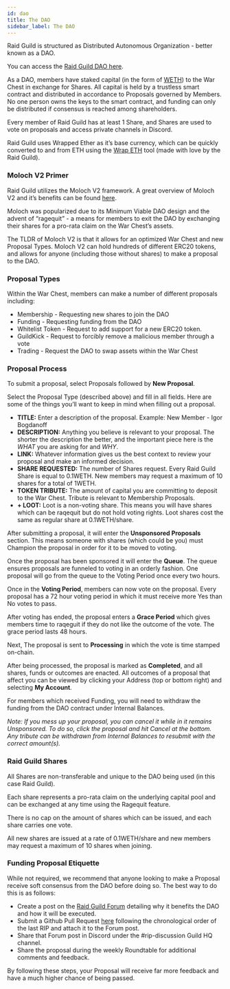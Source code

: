 ```yaml
---
id: dao
title: The DAO
sidebar_label: The DAO
---
```


Raid Guild is structured as Distributed Autonomous Organization - better known as a DAO.

You can access the [Raid Guild DAO here](https://pokemol.com/dao/0xbeb3e32355a933501c247e2dbde6e6ca2489bf3d/proposals/Completed).

As a DAO, members have staked capital (in the form of [WETH](https://weth.io/)) to the War Chest in exchange for Shares. All capital is held by a trustless smart contract and distributed in accordance to Proposals governed by Members. No one person owns the keys to the smart contract, and funding can only be distributed if consensus is reached among shareholders.

Every member of Raid Guild has at least 1 Share, and Shares are used to vote on proposals and access private channels in Discord.

Raid Guild uses Wrapped Ether as it’s base currency, which can be quickly converted to and from ETH using the [Wrap ETH](https://wrapeth.com/) tool (made with love by the Raid Guild).

### Moloch V2 Primer

Raid Guild utilizes the Moloch V2 framework. A great overview of Moloch V2 and it’s benefits can be found [here](https://medium.com/raid-guild/moloch-evolved-v2-primer-25c9cdeab455).

Moloch was popularized due to its Minimum Viable DAO design and the advent of “ragequit” - a means for members to exit the DAO by exchanging their shares for a pro-rata claim on the War Chest’s assets.

The TLDR of Moloch V2 is that it allows for an optimized War Chest and new Proposal Types. Moloch V2 can hold hundreds of different ERC20 tokens, and allows for anyone (including those without shares) to make a proposal to the DAO.

### Proposal Types

Within the War Chest, members can make a number of different proposals including:

-   Membership - Requesting new shares to join the DAO
-   Funding - Requesting funding from the DAO
-   Whitelist Token - Request to add support for a new ERC20 token.
-   GuildKick - Request to forcibly remove a malicious member through a vote
-   Trading - Request the DAO to swap assets within the War Chest

### Proposal Process

To submit a proposal, select Proposals followed by **New Proposal**.

Select the Proposal Type (described above) and fill in all fields. Here are some of the things you’ll want to keep in mind when filling out a proposal.

-   **TITLE:** Enter a description of the proposal. Example: New Member - Igor Bogdanoff
-   **DESCRIPTION:** Anything you believe is relevant to your proposal. The shorter the description the better, and the important piece here is the _WHAT_ you are asking for and _WHY_.
-   **LINK:** Whatever information gives us the best context to review your proposal and make an informed decision.
-   **SHARE REQUESTED:** The number of Shares request. Every Raid Guild Share is equal to 0.1WETH. New members may request a maximum of 10 shares for a total of 1WETH.
-   **TOKEN TRIBUTE:** The amount of capital you are committing to deposit to the War Chest. Tribute is relevant to Membership Proposals.
-   **+ LOOT:** Loot is a non-voting share. This means you will have shares which can be raqequit but do not hold voting rights. Loot shares cost the same as regular share at 0.1WETH/share.

After submitting a proposal, it will enter the **Unsponsored Proposals** section. This means someone with shares (which could be you) must Champion the proposal in order for it to be moved to voting.

Once the proposal has been sponsored it will enter the **Queue**. The queue ensures proposals are funneled to voting in an orderly fashion. One proposal will go from the queue to the Voting Period once every two hours.

Once in the **Voting Period**, members can now vote on the proposal. Every proposal has a 72 hour voting period in which it must receive more Yes than No votes to pass.

After voting has ended, the proposal enters a **Grace Period** which gives members time to raqeguit if they do not like the outcome of the vote. The grace period lasts 48 hours.

Next, The proposal is sent to **Processing** in which the vote is time stamped on-chain.

After being processed, the proposal is marked as **Completed**, and all shares, funds or outcomes are enacted. All outcomes of a proposal that affect you can be viewed by clicking your Address (top or bottom right) and selecting **My Account**.

For members which received Funding, you will need to withdraw the funding from the DAO contract under Internal Balances.

_Note: If you mess up your proposal, you can cancel it while in it remains Unsponsored. To do so, click the proposal and hit Cancel at the bottom. Any tribute can be withdrawn from Internal Balances to resubmit with the correct amount(s)._

### Raid Guild Shares

All Shares are non-transferable and unique to the DAO being used (in this case Raid Guild).

Each share represents a pro-rata claim on the underlying capital pool and can be exchanged at any time using the Ragequit feature.

There is no cap on the amount of shares which can be issued, and each share carries one vote.

All new shares are issued at a rate of 0.1WETH/share and new members may request a maximum of 10 shares when joining.

### Funding Proposal Etiquette

While not required, we recommend that anyone looking to make a Proposal receive soft consensus from the DAO before doing so. The best way to do this is as follows:

-   Create a post on the [Raid Guild Forum](https://forum.raidguild.org/) detailing why it benefits the DAO and how it will be executed.
-   Submit a Github Pull Request [here](https://github.com/raid-guild/RIPs) following the chronological order of the last RIP and attach it to the Forum post.
-   Share that Forum post in Discord under the #rip-discussion Guild HQ channel.
-   Share the proposal during the weekly Roundtable for additional comments and feedback.

By following these steps, your Proposal will receive far more feedback and have a much higher chance of being passed.
